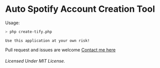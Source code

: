 # Auto Spotify Account Creation Tool

Usage: 
```bash
> php create-tify.php
```

```
Use this application at your own risk!
```

Pull request and issues are welcome [Contact me here](https://fb.me/extgfx)

###### Licensed Under MIT License.
